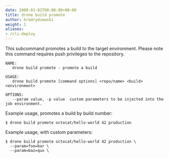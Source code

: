 ```yaml
---
date: 2000-01-01T00:00:00+00:00
title: drone build promote
author: bradrydzewski
weight: 1
aliases:
- /cli-deploy
---
```


This subcommand promotes a build to the target environment. Please note this command requires push privileges to the repository.

```
NAME:
   drone build promote - promote a build

USAGE:
   drone build promote [command options] <repo/name> <build> <environment>

OPTIONS:
   --param value, -p value  custom parameters to be injected into the job environment.
```

Example usage, promotes a build by build number:

```
$ drone build promote octocat/hello-world 42 production
```

Example usage, with custom parameters:

```
$ drone build promote octocat/hello-world 42 production \
  --param=foo=bar \
  --param=baz=qux \
```